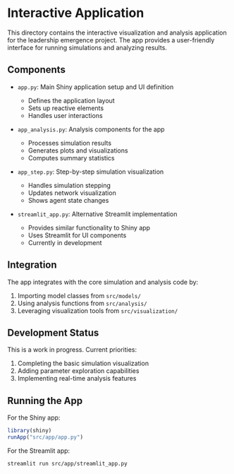 # Interactive Application

This directory contains the interactive visualization and analysis application for the leadership emergence project. The app provides a user-friendly interface for running simulations and analyzing results.

## Components

- `app.py`: Main Shiny application setup and UI definition
  - Defines the application layout
  - Sets up reactive elements
  - Handles user interactions

- `app_analysis.py`: Analysis components for the app
  - Processes simulation results
  - Generates plots and visualizations
  - Computes summary statistics

- `app_step.py`: Step-by-step simulation visualization
  - Handles simulation stepping
  - Updates network visualization
  - Shows agent state changes

- `streamlit_app.py`: Alternative Streamlit implementation
  - Provides similar functionality to Shiny app
  - Uses Streamlit for UI components
  - Currently in development

## Integration

The app integrates with the core simulation and analysis code by:
1. Importing model classes from `src/models/`
2. Using analysis functions from `src/analysis/`
3. Leveraging visualization tools from `src/visualization/`

## Development Status

This is a work in progress. Current priorities:
1. Completing the basic simulation visualization
2. Adding parameter exploration capabilities
3. Implementing real-time analysis features

## Running the App

For the Shiny app:
```R
library(shiny)
runApp("src/app/app.py")
```

For the Streamlit app:
```bash
streamlit run src/app/streamlit_app.py
``` 